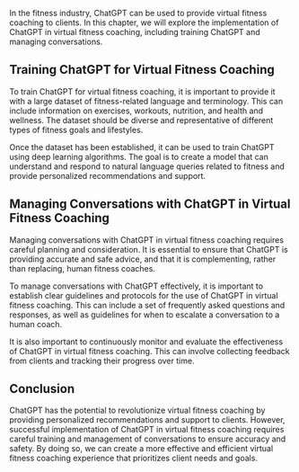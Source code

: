 
In the fitness industry, ChatGPT can be used to provide virtual fitness coaching to clients. In this chapter, we will explore the implementation of ChatGPT in virtual fitness coaching, including training ChatGPT and managing conversations.

Training ChatGPT for Virtual Fitness Coaching
---------------------------------------------

To train ChatGPT for virtual fitness coaching, it is important to provide it with a large dataset of fitness-related language and terminology. This can include information on exercises, workouts, nutrition, and health and wellness. The dataset should be diverse and representative of different types of fitness goals and lifestyles.

Once the dataset has been established, it can be used to train ChatGPT using deep learning algorithms. The goal is to create a model that can understand and respond to natural language queries related to fitness and provide personalized recommendations and support.

Managing Conversations with ChatGPT in Virtual Fitness Coaching
---------------------------------------------------------------

Managing conversations with ChatGPT in virtual fitness coaching requires careful planning and consideration. It is essential to ensure that ChatGPT is providing accurate and safe advice, and that it is complementing, rather than replacing, human fitness coaches.

To manage conversations with ChatGPT effectively, it is important to establish clear guidelines and protocols for the use of ChatGPT in virtual fitness coaching. This can include a set of frequently asked questions and responses, as well as guidelines for when to escalate a conversation to a human coach.

It is also important to continuously monitor and evaluate the effectiveness of ChatGPT in virtual fitness coaching. This can involve collecting feedback from clients and tracking their progress over time.

Conclusion
----------

ChatGPT has the potential to revolutionize virtual fitness coaching by providing personalized recommendations and support to clients. However, successful implementation of ChatGPT in virtual fitness coaching requires careful training and management of conversations to ensure accuracy and safety. By doing so, we can create a more effective and efficient virtual fitness coaching experience that prioritizes client needs and goals.
